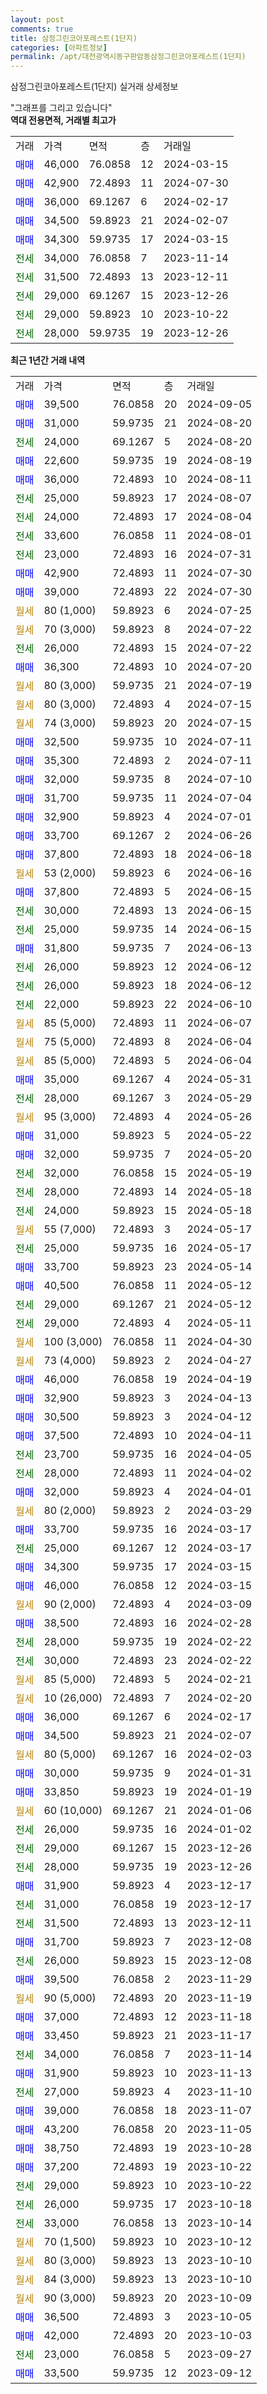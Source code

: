 ```yaml
---
layout: post
comments: true
title: 삼정그린코아포레스트(1단지)
categories: [아파트정보]
permalink: /apt/대전광역시동구판암동삼정그린코아포레스트(1단지)
---
```


삼정그린코아포레스트(1단지) 실거래 상세정보

<script type="text/javascript">
  google.charts.load('current', {'packages':['line', 'corechart']});
  google.charts.setOnLoadCallback(drawChart);

  function drawChart() {
    var data = new google.visualization.DataTable();
    data.addColumn('date', '거래일');
    data.addColumn('number', "매매");
    data.addColumn('number', "전세");
    data.addColumn('number', "전매");

    data.addRows([[new Date(Date.parse("2024-09-05")), 39500, null, null], [new Date(Date.parse("2024-08-20")), 31000, null, null], [new Date(Date.parse("2024-08-20")), null, 24000, null], [new Date(Date.parse("2024-08-19")), 22600, null, null], [new Date(Date.parse("2024-08-11")), 36000, null, null], [new Date(Date.parse("2024-08-07")), null, 25000, null], [new Date(Date.parse("2024-08-04")), null, 24000, null], [new Date(Date.parse("2024-08-01")), null, 33600, null], [new Date(Date.parse("2024-07-31")), null, 23000, null], [new Date(Date.parse("2024-07-30")), 42900, null, null], [new Date(Date.parse("2024-07-30")), 39000, null, null], [new Date(Date.parse("2024-07-25")), null, null, null], [new Date(Date.parse("2024-07-22")), null, null, null], [new Date(Date.parse("2024-07-22")), null, 26000, null], [new Date(Date.parse("2024-07-20")), 36300, null, null], [new Date(Date.parse("2024-07-19")), null, null, null], [new Date(Date.parse("2024-07-15")), null, null, null], [new Date(Date.parse("2024-07-15")), null, null, null], [new Date(Date.parse("2024-07-11")), 32500, null, null], [new Date(Date.parse("2024-07-11")), 35300, null, null], [new Date(Date.parse("2024-07-10")), 32000, null, null], [new Date(Date.parse("2024-07-04")), 31700, null, null], [new Date(Date.parse("2024-07-01")), 32900, null, null], [new Date(Date.parse("2024-06-26")), 33700, null, null], [new Date(Date.parse("2024-06-18")), 37800, null, null], [new Date(Date.parse("2024-06-16")), null, null, null], [new Date(Date.parse("2024-06-15")), 37800, null, null], [new Date(Date.parse("2024-06-15")), null, 30000, null], [new Date(Date.parse("2024-06-15")), null, 25000, null], [new Date(Date.parse("2024-06-13")), 31800, null, null], [new Date(Date.parse("2024-06-12")), null, 26000, null], [new Date(Date.parse("2024-06-12")), null, 26000, null], [new Date(Date.parse("2024-06-10")), null, 22000, null], [new Date(Date.parse("2024-06-07")), null, null, null], [new Date(Date.parse("2024-06-04")), null, null, null], [new Date(Date.parse("2024-06-04")), null, null, null], [new Date(Date.parse("2024-05-31")), 35000, null, null], [new Date(Date.parse("2024-05-29")), null, 28000, null], [new Date(Date.parse("2024-05-26")), null, null, null], [new Date(Date.parse("2024-05-22")), 31000, null, null], [new Date(Date.parse("2024-05-20")), 32000, null, null], [new Date(Date.parse("2024-05-19")), null, 32000, null], [new Date(Date.parse("2024-05-18")), null, 28000, null], [new Date(Date.parse("2024-05-18")), null, 24000, null], [new Date(Date.parse("2024-05-17")), null, null, null], [new Date(Date.parse("2024-05-17")), null, 25000, null], [new Date(Date.parse("2024-05-14")), 33700, null, null], [new Date(Date.parse("2024-05-12")), 40500, null, null], [new Date(Date.parse("2024-05-12")), null, 29000, null], [new Date(Date.parse("2024-05-11")), null, 29000, null], [new Date(Date.parse("2024-04-30")), null, null, null], [new Date(Date.parse("2024-04-27")), null, null, null], [new Date(Date.parse("2024-04-19")), 46000, null, null], [new Date(Date.parse("2024-04-13")), 32900, null, null], [new Date(Date.parse("2024-04-12")), 30500, null, null], [new Date(Date.parse("2024-04-11")), 37500, null, null], [new Date(Date.parse("2024-04-05")), null, 23700, null], [new Date(Date.parse("2024-04-02")), null, 28000, null], [new Date(Date.parse("2024-04-01")), 32000, null, null], [new Date(Date.parse("2024-03-29")), null, null, null], [new Date(Date.parse("2024-03-17")), 33700, null, null], [new Date(Date.parse("2024-03-17")), null, 25000, null], [new Date(Date.parse("2024-03-15")), 34300, null, null], [new Date(Date.parse("2024-03-15")), 46000, null, null], [new Date(Date.parse("2024-03-09")), null, null, null], [new Date(Date.parse("2024-02-28")), 38500, null, null], [new Date(Date.parse("2024-02-22")), null, 28000, null], [new Date(Date.parse("2024-02-22")), null, 30000, null], [new Date(Date.parse("2024-02-21")), null, null, null], [new Date(Date.parse("2024-02-20")), null, null, null], [new Date(Date.parse("2024-02-17")), 36000, null, null], [new Date(Date.parse("2024-02-07")), 34500, null, null], [new Date(Date.parse("2024-02-03")), null, null, null], [new Date(Date.parse("2024-01-31")), 30000, null, null], [new Date(Date.parse("2024-01-19")), 33850, null, null], [new Date(Date.parse("2024-01-06")), null, null, null], [new Date(Date.parse("2024-01-02")), null, 26000, null], [new Date(Date.parse("2023-12-26")), null, 29000, null], [new Date(Date.parse("2023-12-26")), null, 28000, null], [new Date(Date.parse("2023-12-17")), 31900, null, null], [new Date(Date.parse("2023-12-17")), null, 31000, null], [new Date(Date.parse("2023-12-11")), null, 31500, null], [new Date(Date.parse("2023-12-08")), 31700, null, null], [new Date(Date.parse("2023-12-08")), null, 26000, null], [new Date(Date.parse("2023-11-29")), 39500, null, null], [new Date(Date.parse("2023-11-19")), null, null, null], [new Date(Date.parse("2023-11-18")), 37000, null, null], [new Date(Date.parse("2023-11-17")), 33450, null, null], [new Date(Date.parse("2023-11-14")), null, 34000, null], [new Date(Date.parse("2023-11-13")), 31900, null, null], [new Date(Date.parse("2023-11-10")), null, 27000, null], [new Date(Date.parse("2023-11-07")), 39000, null, null], [new Date(Date.parse("2023-11-05")), 43200, null, null], [new Date(Date.parse("2023-10-28")), 38750, null, null], [new Date(Date.parse("2023-10-22")), 37200, null, null], [new Date(Date.parse("2023-10-22")), null, 29000, null], [new Date(Date.parse("2023-10-18")), null, 26000, null], [new Date(Date.parse("2023-10-14")), null, 33000, null], [new Date(Date.parse("2023-10-12")), null, null, null], [new Date(Date.parse("2023-10-10")), null, null, null], [new Date(Date.parse("2023-10-10")), null, null, null], [new Date(Date.parse("2023-10-09")), null, null, null], [new Date(Date.parse("2023-10-05")), 36500, null, null], [new Date(Date.parse("2023-10-03")), 42000, null, null], [new Date(Date.parse("2023-09-27")), null, 23000, null], [new Date(Date.parse("2023-09-12")), 33500, null, null]]);

    var options = {
      hAxis: {
        format: 'yyyy/MM/dd'
      },    
      lineWidth: 0,
      pointsVisible: true,    
      title: '최근 1년간 유형별 실거래가 분포',
      legend: { position: 'bottom' }
    };

    var formatter = new google.visualization.NumberFormat({pattern:'###,###'} );
    formatter.format(data, 1);
    formatter.format(data, 2);
    
    setTimeout(function() {
        var chart = new google.visualization.LineChart(document.getElementById('columnchart_material'));
        chart.draw(data, (options));
        document.getElementById('loading').style.display = 'none';
    }, 200);
  }
</script>


<div id="loading" style="z-index:20; display: block; margin-left: 0px">"그래프를 그리고 있습니다"</div>
<div id="columnchart_material" style="width: 95%; margin-left: 0px; display: block"></div>
<!-- contents start -->
<b>역대 전용면적, 거래별 최고가</b>
<table class="sortable">
    <tr>
      <td>거래</td>
      <td>가격</td>
      <td>면적</td>
      <td>층</td>
      <td>거래일</td>
    </tr>
        <tr>
          <td><a style="color: blue">매매</a></td>
          <td>46,000</td>
          <td>76.0858</td>
          <td>12</td>
          <td>2024-03-15</td>
        </tr>            <tr>
          <td><a style="color: blue">매매</a></td>
          <td>42,900</td>
          <td>72.4893</td>
          <td>11</td>
          <td>2024-07-30</td>
        </tr>            <tr>
          <td><a style="color: blue">매매</a></td>
          <td>36,000</td>
          <td>69.1267</td>
          <td>6</td>
          <td>2024-02-17</td>
        </tr>            <tr>
          <td><a style="color: blue">매매</a></td>
          <td>34,500</td>
          <td>59.8923</td>
          <td>21</td>
          <td>2024-02-07</td>
        </tr>            <tr>
          <td><a style="color: blue">매매</a></td>
          <td>34,300</td>
          <td>59.9735</td>
          <td>17</td>
          <td>2024-03-15</td>
        </tr>        
        <tr>
              <td><a style="color: darkgreen">전세</a></td>
              <td>34,000</td>
              <td>76.0858</td>
              <td>7</td>
              <td>2023-11-14</td>
            </tr>            <tr>
              <td><a style="color: darkgreen">전세</a></td>
              <td>31,500</td>
              <td>72.4893</td>
              <td>13</td>
              <td>2023-12-11</td>
            </tr>            <tr>
              <td><a style="color: darkgreen">전세</a></td>
              <td>29,000</td>
              <td>69.1267</td>
              <td>15</td>
              <td>2023-12-26</td>
            </tr>            <tr>
              <td><a style="color: darkgreen">전세</a></td>
              <td>29,000</td>
              <td>59.8923</td>
              <td>10</td>
              <td>2023-10-22</td>
            </tr>            <tr>
              <td><a style="color: darkgreen">전세</a></td>
              <td>28,000</td>
              <td>59.9735</td>
              <td>19</td>
              <td>2023-12-26</td>
            </tr>        
    
</table>

<b>최근 1년간 거래 내역</b>

<table class="sortable">
    <tr>
      <td>거래</td>
      <td>가격</td>
      <td>면적</td>
      <td>층</td>
      <td>거래일</td>
    </tr>
    <tr>
      <td><a style="color: blue">매매</a></td>
      <td>39,500</td>
      <td>76.0858</td>
      <td>20</td>
      <td>2024-09-05</td>
    </tr>          <tr>
      <td><a style="color: blue">매매</a></td>
      <td>31,000</td>
      <td>59.9735</td>
      <td>21</td>
      <td>2024-08-20</td>
    </tr>          <tr>
      <td><a style="color: darkgreen">전세</a></td>
      <td>24,000</td>
      <td>69.1267</td>
      <td>5</td>
      <td>2024-08-20</td>
    </tr>          <tr>
      <td><a style="color: blue">매매</a></td>
      <td>22,600</td>
      <td>59.9735</td>
      <td>19</td>
      <td>2024-08-19</td>
    </tr>          <tr>
      <td><a style="color: blue">매매</a></td>
      <td>36,000</td>
      <td>72.4893</td>
      <td>10</td>
      <td>2024-08-11</td>
    </tr>          <tr>
      <td><a style="color: darkgreen">전세</a></td>
      <td>25,000</td>
      <td>59.8923</td>
      <td>17</td>
      <td>2024-08-07</td>
    </tr>          <tr>
      <td><a style="color: darkgreen">전세</a></td>
      <td>24,000</td>
      <td>72.4893</td>
      <td>17</td>
      <td>2024-08-04</td>
    </tr>          <tr>
      <td><a style="color: darkgreen">전세</a></td>
      <td>33,600</td>
      <td>76.0858</td>
      <td>11</td>
      <td>2024-08-01</td>
    </tr>          <tr>
      <td><a style="color: darkgreen">전세</a></td>
      <td>23,000</td>
      <td>72.4893</td>
      <td>16</td>
      <td>2024-07-31</td>
    </tr>          <tr>
      <td><a style="color: blue">매매</a></td>
      <td>42,900</td>
      <td>72.4893</td>
      <td>11</td>
      <td>2024-07-30</td>
    </tr>          <tr>
      <td><a style="color: blue">매매</a></td>
      <td>39,000</td>
      <td>72.4893</td>
      <td>22</td>
      <td>2024-07-30</td>
    </tr>          <tr>
      <td><a style="color: darkgoldenrod">월세</a></td>
      <td>80 (1,000)</td>
      <td>59.8923</td>
      <td>6</td>
      <td>2024-07-25</td>
    </tr>          <tr>
      <td><a style="color: darkgoldenrod">월세</a></td>
      <td>70 (3,000)</td>
      <td>59.8923</td>
      <td>8</td>
      <td>2024-07-22</td>
    </tr>          <tr>
      <td><a style="color: darkgreen">전세</a></td>
      <td>26,000</td>
      <td>72.4893</td>
      <td>15</td>
      <td>2024-07-22</td>
    </tr>          <tr>
      <td><a style="color: blue">매매</a></td>
      <td>36,300</td>
      <td>72.4893</td>
      <td>10</td>
      <td>2024-07-20</td>
    </tr>          <tr>
      <td><a style="color: darkgoldenrod">월세</a></td>
      <td>80 (3,000)</td>
      <td>59.9735</td>
      <td>21</td>
      <td>2024-07-19</td>
    </tr>          <tr>
      <td><a style="color: darkgoldenrod">월세</a></td>
      <td>80 (3,000)</td>
      <td>72.4893</td>
      <td>4</td>
      <td>2024-07-15</td>
    </tr>          <tr>
      <td><a style="color: darkgoldenrod">월세</a></td>
      <td>74 (3,000)</td>
      <td>59.8923</td>
      <td>20</td>
      <td>2024-07-15</td>
    </tr>          <tr>
      <td><a style="color: blue">매매</a></td>
      <td>32,500</td>
      <td>59.9735</td>
      <td>10</td>
      <td>2024-07-11</td>
    </tr>          <tr>
      <td><a style="color: blue">매매</a></td>
      <td>35,300</td>
      <td>72.4893</td>
      <td>2</td>
      <td>2024-07-11</td>
    </tr>          <tr>
      <td><a style="color: blue">매매</a></td>
      <td>32,000</td>
      <td>59.9735</td>
      <td>8</td>
      <td>2024-07-10</td>
    </tr>          <tr>
      <td><a style="color: blue">매매</a></td>
      <td>31,700</td>
      <td>59.9735</td>
      <td>11</td>
      <td>2024-07-04</td>
    </tr>          <tr>
      <td><a style="color: blue">매매</a></td>
      <td>32,900</td>
      <td>59.8923</td>
      <td>4</td>
      <td>2024-07-01</td>
    </tr>          <tr>
      <td><a style="color: blue">매매</a></td>
      <td>33,700</td>
      <td>69.1267</td>
      <td>2</td>
      <td>2024-06-26</td>
    </tr>          <tr>
      <td><a style="color: blue">매매</a></td>
      <td>37,800</td>
      <td>72.4893</td>
      <td>18</td>
      <td>2024-06-18</td>
    </tr>          <tr>
      <td><a style="color: darkgoldenrod">월세</a></td>
      <td>53 (2,000)</td>
      <td>59.8923</td>
      <td>6</td>
      <td>2024-06-16</td>
    </tr>          <tr>
      <td><a style="color: blue">매매</a></td>
      <td>37,800</td>
      <td>72.4893</td>
      <td>5</td>
      <td>2024-06-15</td>
    </tr>          <tr>
      <td><a style="color: darkgreen">전세</a></td>
      <td>30,000</td>
      <td>72.4893</td>
      <td>13</td>
      <td>2024-06-15</td>
    </tr>          <tr>
      <td><a style="color: darkgreen">전세</a></td>
      <td>25,000</td>
      <td>59.9735</td>
      <td>14</td>
      <td>2024-06-15</td>
    </tr>          <tr>
      <td><a style="color: blue">매매</a></td>
      <td>31,800</td>
      <td>59.9735</td>
      <td>7</td>
      <td>2024-06-13</td>
    </tr>          <tr>
      <td><a style="color: darkgreen">전세</a></td>
      <td>26,000</td>
      <td>59.8923</td>
      <td>12</td>
      <td>2024-06-12</td>
    </tr>          <tr>
      <td><a style="color: darkgreen">전세</a></td>
      <td>26,000</td>
      <td>59.8923</td>
      <td>18</td>
      <td>2024-06-12</td>
    </tr>          <tr>
      <td><a style="color: darkgreen">전세</a></td>
      <td>22,000</td>
      <td>59.8923</td>
      <td>22</td>
      <td>2024-06-10</td>
    </tr>          <tr>
      <td><a style="color: darkgoldenrod">월세</a></td>
      <td>85 (5,000)</td>
      <td>72.4893</td>
      <td>11</td>
      <td>2024-06-07</td>
    </tr>          <tr>
      <td><a style="color: darkgoldenrod">월세</a></td>
      <td>75 (5,000)</td>
      <td>72.4893</td>
      <td>8</td>
      <td>2024-06-04</td>
    </tr>          <tr>
      <td><a style="color: darkgoldenrod">월세</a></td>
      <td>85 (5,000)</td>
      <td>72.4893</td>
      <td>5</td>
      <td>2024-06-04</td>
    </tr>          <tr>
      <td><a style="color: blue">매매</a></td>
      <td>35,000</td>
      <td>69.1267</td>
      <td>4</td>
      <td>2024-05-31</td>
    </tr>          <tr>
      <td><a style="color: darkgreen">전세</a></td>
      <td>28,000</td>
      <td>69.1267</td>
      <td>3</td>
      <td>2024-05-29</td>
    </tr>          <tr>
      <td><a style="color: darkgoldenrod">월세</a></td>
      <td>95 (3,000)</td>
      <td>72.4893</td>
      <td>4</td>
      <td>2024-05-26</td>
    </tr>          <tr>
      <td><a style="color: blue">매매</a></td>
      <td>31,000</td>
      <td>59.8923</td>
      <td>5</td>
      <td>2024-05-22</td>
    </tr>          <tr>
      <td><a style="color: blue">매매</a></td>
      <td>32,000</td>
      <td>59.9735</td>
      <td>7</td>
      <td>2024-05-20</td>
    </tr>          <tr>
      <td><a style="color: darkgreen">전세</a></td>
      <td>32,000</td>
      <td>76.0858</td>
      <td>15</td>
      <td>2024-05-19</td>
    </tr>          <tr>
      <td><a style="color: darkgreen">전세</a></td>
      <td>28,000</td>
      <td>72.4893</td>
      <td>14</td>
      <td>2024-05-18</td>
    </tr>          <tr>
      <td><a style="color: darkgreen">전세</a></td>
      <td>24,000</td>
      <td>59.8923</td>
      <td>15</td>
      <td>2024-05-18</td>
    </tr>          <tr>
      <td><a style="color: darkgoldenrod">월세</a></td>
      <td>55 (7,000)</td>
      <td>72.4893</td>
      <td>3</td>
      <td>2024-05-17</td>
    </tr>          <tr>
      <td><a style="color: darkgreen">전세</a></td>
      <td>25,000</td>
      <td>59.9735</td>
      <td>16</td>
      <td>2024-05-17</td>
    </tr>          <tr>
      <td><a style="color: blue">매매</a></td>
      <td>33,700</td>
      <td>59.8923</td>
      <td>23</td>
      <td>2024-05-14</td>
    </tr>          <tr>
      <td><a style="color: blue">매매</a></td>
      <td>40,500</td>
      <td>76.0858</td>
      <td>11</td>
      <td>2024-05-12</td>
    </tr>          <tr>
      <td><a style="color: darkgreen">전세</a></td>
      <td>29,000</td>
      <td>69.1267</td>
      <td>21</td>
      <td>2024-05-12</td>
    </tr>          <tr>
      <td><a style="color: darkgreen">전세</a></td>
      <td>29,000</td>
      <td>72.4893</td>
      <td>4</td>
      <td>2024-05-11</td>
    </tr>          <tr>
      <td><a style="color: darkgoldenrod">월세</a></td>
      <td>100 (3,000)</td>
      <td>76.0858</td>
      <td>11</td>
      <td>2024-04-30</td>
    </tr>          <tr>
      <td><a style="color: darkgoldenrod">월세</a></td>
      <td>73 (4,000)</td>
      <td>59.8923</td>
      <td>2</td>
      <td>2024-04-27</td>
    </tr>          <tr>
      <td><a style="color: blue">매매</a></td>
      <td>46,000</td>
      <td>76.0858</td>
      <td>19</td>
      <td>2024-04-19</td>
    </tr>          <tr>
      <td><a style="color: blue">매매</a></td>
      <td>32,900</td>
      <td>59.8923</td>
      <td>3</td>
      <td>2024-04-13</td>
    </tr>          <tr>
      <td><a style="color: blue">매매</a></td>
      <td>30,500</td>
      <td>59.8923</td>
      <td>3</td>
      <td>2024-04-12</td>
    </tr>          <tr>
      <td><a style="color: blue">매매</a></td>
      <td>37,500</td>
      <td>72.4893</td>
      <td>10</td>
      <td>2024-04-11</td>
    </tr>          <tr>
      <td><a style="color: darkgreen">전세</a></td>
      <td>23,700</td>
      <td>59.9735</td>
      <td>16</td>
      <td>2024-04-05</td>
    </tr>          <tr>
      <td><a style="color: darkgreen">전세</a></td>
      <td>28,000</td>
      <td>72.4893</td>
      <td>11</td>
      <td>2024-04-02</td>
    </tr>          <tr>
      <td><a style="color: blue">매매</a></td>
      <td>32,000</td>
      <td>59.8923</td>
      <td>4</td>
      <td>2024-04-01</td>
    </tr>          <tr>
      <td><a style="color: darkgoldenrod">월세</a></td>
      <td>80 (2,000)</td>
      <td>59.8923</td>
      <td>2</td>
      <td>2024-03-29</td>
    </tr>          <tr>
      <td><a style="color: blue">매매</a></td>
      <td>33,700</td>
      <td>59.9735</td>
      <td>16</td>
      <td>2024-03-17</td>
    </tr>          <tr>
      <td><a style="color: darkgreen">전세</a></td>
      <td>25,000</td>
      <td>69.1267</td>
      <td>12</td>
      <td>2024-03-17</td>
    </tr>          <tr>
      <td><a style="color: blue">매매</a></td>
      <td>34,300</td>
      <td>59.9735</td>
      <td>17</td>
      <td>2024-03-15</td>
    </tr>          <tr>
      <td><a style="color: blue">매매</a></td>
      <td>46,000</td>
      <td>76.0858</td>
      <td>12</td>
      <td>2024-03-15</td>
    </tr>          <tr>
      <td><a style="color: darkgoldenrod">월세</a></td>
      <td>90 (2,000)</td>
      <td>72.4893</td>
      <td>4</td>
      <td>2024-03-09</td>
    </tr>          <tr>
      <td><a style="color: blue">매매</a></td>
      <td>38,500</td>
      <td>72.4893</td>
      <td>16</td>
      <td>2024-02-28</td>
    </tr>          <tr>
      <td><a style="color: darkgreen">전세</a></td>
      <td>28,000</td>
      <td>59.9735</td>
      <td>19</td>
      <td>2024-02-22</td>
    </tr>          <tr>
      <td><a style="color: darkgreen">전세</a></td>
      <td>30,000</td>
      <td>72.4893</td>
      <td>23</td>
      <td>2024-02-22</td>
    </tr>          <tr>
      <td><a style="color: darkgoldenrod">월세</a></td>
      <td>85 (5,000)</td>
      <td>72.4893</td>
      <td>5</td>
      <td>2024-02-21</td>
    </tr>          <tr>
      <td><a style="color: darkgoldenrod">월세</a></td>
      <td>10 (26,000)</td>
      <td>72.4893</td>
      <td>7</td>
      <td>2024-02-20</td>
    </tr>          <tr>
      <td><a style="color: blue">매매</a></td>
      <td>36,000</td>
      <td>69.1267</td>
      <td>6</td>
      <td>2024-02-17</td>
    </tr>          <tr>
      <td><a style="color: blue">매매</a></td>
      <td>34,500</td>
      <td>59.8923</td>
      <td>21</td>
      <td>2024-02-07</td>
    </tr>          <tr>
      <td><a style="color: darkgoldenrod">월세</a></td>
      <td>80 (5,000)</td>
      <td>69.1267</td>
      <td>16</td>
      <td>2024-02-03</td>
    </tr>          <tr>
      <td><a style="color: blue">매매</a></td>
      <td>30,000</td>
      <td>59.9735</td>
      <td>9</td>
      <td>2024-01-31</td>
    </tr>          <tr>
      <td><a style="color: blue">매매</a></td>
      <td>33,850</td>
      <td>59.8923</td>
      <td>19</td>
      <td>2024-01-19</td>
    </tr>          <tr>
      <td><a style="color: darkgoldenrod">월세</a></td>
      <td>60 (10,000)</td>
      <td>69.1267</td>
      <td>21</td>
      <td>2024-01-06</td>
    </tr>          <tr>
      <td><a style="color: darkgreen">전세</a></td>
      <td>26,000</td>
      <td>59.9735</td>
      <td>16</td>
      <td>2024-01-02</td>
    </tr>          <tr>
      <td><a style="color: darkgreen">전세</a></td>
      <td>29,000</td>
      <td>69.1267</td>
      <td>15</td>
      <td>2023-12-26</td>
    </tr>          <tr>
      <td><a style="color: darkgreen">전세</a></td>
      <td>28,000</td>
      <td>59.9735</td>
      <td>19</td>
      <td>2023-12-26</td>
    </tr>          <tr>
      <td><a style="color: blue">매매</a></td>
      <td>31,900</td>
      <td>59.8923</td>
      <td>4</td>
      <td>2023-12-17</td>
    </tr>          <tr>
      <td><a style="color: darkgreen">전세</a></td>
      <td>31,000</td>
      <td>76.0858</td>
      <td>19</td>
      <td>2023-12-17</td>
    </tr>          <tr>
      <td><a style="color: darkgreen">전세</a></td>
      <td>31,500</td>
      <td>72.4893</td>
      <td>13</td>
      <td>2023-12-11</td>
    </tr>          <tr>
      <td><a style="color: blue">매매</a></td>
      <td>31,700</td>
      <td>59.8923</td>
      <td>7</td>
      <td>2023-12-08</td>
    </tr>          <tr>
      <td><a style="color: darkgreen">전세</a></td>
      <td>26,000</td>
      <td>59.8923</td>
      <td>15</td>
      <td>2023-12-08</td>
    </tr>          <tr>
      <td><a style="color: blue">매매</a></td>
      <td>39,500</td>
      <td>76.0858</td>
      <td>2</td>
      <td>2023-11-29</td>
    </tr>          <tr>
      <td><a style="color: darkgoldenrod">월세</a></td>
      <td>90 (5,000)</td>
      <td>72.4893</td>
      <td>20</td>
      <td>2023-11-19</td>
    </tr>          <tr>
      <td><a style="color: blue">매매</a></td>
      <td>37,000</td>
      <td>72.4893</td>
      <td>12</td>
      <td>2023-11-18</td>
    </tr>          <tr>
      <td><a style="color: blue">매매</a></td>
      <td>33,450</td>
      <td>59.8923</td>
      <td>21</td>
      <td>2023-11-17</td>
    </tr>          <tr>
      <td><a style="color: darkgreen">전세</a></td>
      <td>34,000</td>
      <td>76.0858</td>
      <td>7</td>
      <td>2023-11-14</td>
    </tr>          <tr>
      <td><a style="color: blue">매매</a></td>
      <td>31,900</td>
      <td>59.8923</td>
      <td>10</td>
      <td>2023-11-13</td>
    </tr>          <tr>
      <td><a style="color: darkgreen">전세</a></td>
      <td>27,000</td>
      <td>59.8923</td>
      <td>4</td>
      <td>2023-11-10</td>
    </tr>          <tr>
      <td><a style="color: blue">매매</a></td>
      <td>39,000</td>
      <td>76.0858</td>
      <td>18</td>
      <td>2023-11-07</td>
    </tr>          <tr>
      <td><a style="color: blue">매매</a></td>
      <td>43,200</td>
      <td>76.0858</td>
      <td>20</td>
      <td>2023-11-05</td>
    </tr>          <tr>
      <td><a style="color: blue">매매</a></td>
      <td>38,750</td>
      <td>72.4893</td>
      <td>19</td>
      <td>2023-10-28</td>
    </tr>          <tr>
      <td><a style="color: blue">매매</a></td>
      <td>37,200</td>
      <td>72.4893</td>
      <td>19</td>
      <td>2023-10-22</td>
    </tr>          <tr>
      <td><a style="color: darkgreen">전세</a></td>
      <td>29,000</td>
      <td>59.8923</td>
      <td>10</td>
      <td>2023-10-22</td>
    </tr>          <tr>
      <td><a style="color: darkgreen">전세</a></td>
      <td>26,000</td>
      <td>59.9735</td>
      <td>17</td>
      <td>2023-10-18</td>
    </tr>          <tr>
      <td><a style="color: darkgreen">전세</a></td>
      <td>33,000</td>
      <td>76.0858</td>
      <td>13</td>
      <td>2023-10-14</td>
    </tr>          <tr>
      <td><a style="color: darkgoldenrod">월세</a></td>
      <td>70 (1,500)</td>
      <td>59.8923</td>
      <td>10</td>
      <td>2023-10-12</td>
    </tr>          <tr>
      <td><a style="color: darkgoldenrod">월세</a></td>
      <td>80 (3,000)</td>
      <td>59.8923</td>
      <td>13</td>
      <td>2023-10-10</td>
    </tr>          <tr>
      <td><a style="color: darkgoldenrod">월세</a></td>
      <td>84 (3,000)</td>
      <td>59.8923</td>
      <td>13</td>
      <td>2023-10-10</td>
    </tr>          <tr>
      <td><a style="color: darkgoldenrod">월세</a></td>
      <td>90 (3,000)</td>
      <td>59.8923</td>
      <td>20</td>
      <td>2023-10-09</td>
    </tr>          <tr>
      <td><a style="color: blue">매매</a></td>
      <td>36,500</td>
      <td>72.4893</td>
      <td>3</td>
      <td>2023-10-05</td>
    </tr>          <tr>
      <td><a style="color: blue">매매</a></td>
      <td>42,000</td>
      <td>72.4893</td>
      <td>20</td>
      <td>2023-10-03</td>
    </tr>          <tr>
      <td><a style="color: darkgreen">전세</a></td>
      <td>23,000</td>
      <td>76.0858</td>
      <td>5</td>
      <td>2023-09-27</td>
    </tr>          <tr>
      <td><a style="color: blue">매매</a></td>
      <td>33,500</td>
      <td>59.9735</td>
      <td>12</td>
      <td>2023-09-12</td>
    </tr>      </table>
<!-- contents end -->    

